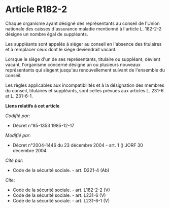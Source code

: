 # Article R182-2

Chaque organisme ayant désigné des représentants au conseil de l'Union nationale des caisses d'assurance maladie mentionné à
l'article L. 182-2-2 désigne un nombre égal de suppléants. 

Les suppléants sont appelés à siéger au conseil en l'absence des titulaires et à remplacer ceux dont le siège deviendrait
vacant. 

Lorsque le siège d'un de ses représentants, titulaire ou suppléant, devient vacant, l'organisme concerné désigne un ou
plusieurs nouveaux représentants qui siègent jusqu'au renouvellement suivant de l'ensemble du conseil. 

Les règles applicables aux incompatibilités et à la désignation des membres du conseil, titulaires et suppléants, sont celles
prévues aux articles L. 231-6 et L. 231-6-1.

**Liens relatifs à cet article**

_Codifié par_:

  - Décret n°85-1353 1985-12-17

_Modifié par_:

  - Décret n°2004-1446 du 23 décembre 2004 - art. 1 () JORF 30 décembre 2004

_Cité par_:

  - Code de la sécurité sociale. - art. D221-4 (Ab)

_Cite_:

  - Code de la sécurité sociale. - art. L182-2-2 (V)
  - Code de la sécurité sociale. - art. L231-6 (V)
  - Code de la sécurité sociale. - art. L231-6-1 (V)
